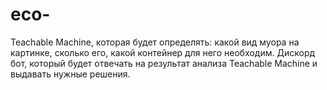 # eco-
Teachable Machine, которая будет определять: какой вид муора на картинке, сколько его, какой контейнер для него необходим.
Дискорд бот, который будет отвечать на результат анализа Teachable Machine и выдавать нужные решения.
